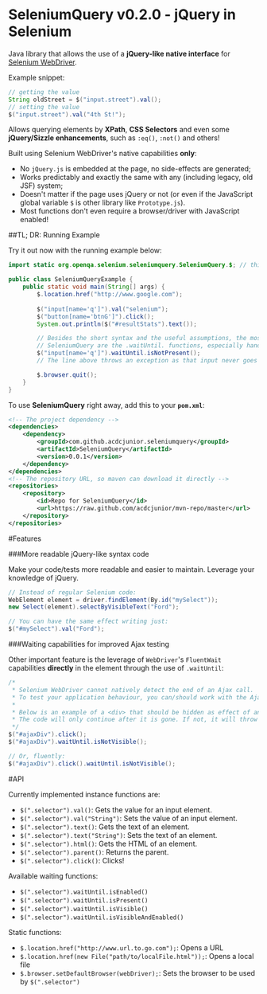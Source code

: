 SeleniumQuery v0.2.0 - jQuery in Selenium
======

Java library that allows the use of a **jQuery-like native interface** for [Selenium WebDriver](http://docs.seleniumhq.org/projects/webdriver/).

Example snippet:

`````java
// getting the value
String oldStreet = $("input.street").val();
// setting the value
$("input.street").val("4th St!");
`````
Allows querying elements by **XPath**, **CSS Selectors** and even some **jQuery/Sizzle enhancements**, such as `:eq()`, `:not()` and others!

Built using Selenium WebDriver's native capabilities **only**:
- No `jQuery.js` is embedded at the page, no side-effects are generated;
- Works predictably and exactly the same with any (including legacy, old JSF) system;
- Doesn't matter if the page uses jQuery or not (or even if the JavaScript global variable `$` is other library like `Prototype.js`).
- Most functions don't even require a browser/driver with JavaScript enabled!

##TL; DR: Running Example

Try it out now with the running example below:

`````java
import static org.openqa.selenium.seleniumquery.SeleniumQuery.$; // this will allow the short syntax

public class SeleniumQueryExample {
    public static void main(String[] args) {
        $.location.href("http://www.google.com");
        
        $("input[name='q']").val("selenium");
        $("button[name='btnG']").click();
        System.out.println($("#resultStats").text());

        // Besides the short syntax and the useful assumptions, the most useful capabilities of
        // SeleniumQuery are the .waitUntil. functions, especially handy for Ajax handling:
        $("input[name='q']").waitUntil.isNotPresent();
        // The line above throws an exception as that input never goes away in google.com.

        $.browser.quit();
    }
}
`````
To use **SeleniumQuery** right away, add this to your **`pom.xml`**:

`````xml
<!-- The project dependency -->
<dependencies>
    <dependency>
        <groupId>com.github.acdcjunior.seleniumquery</groupId>
        <artifactId>SeleniumQuery</artifactId>
        <version>0.0.1</version>
    </dependency>
</dependencies>
<!-- The repository URL, so maven can download it directly -->
<repositories>
    <repository>
        <id>Repo for SeleniumQuery</id>
        <url>https://raw.github.com/acdcjunior/mvn-repo/master</url>
    </repository>
</repositories>
`````


#Features

###More readable jQuery-like syntax code

Make your code/tests more readable and easier to maintain. Leverage your knowledge of jQuery.

`````java
// Instead of regular Selenium code:
WebElement element = driver.findElement(By.id("mySelect"));
new Select(element).selectByVisibleText("Ford");

// You can have the same effect writing just:
$("#mySelect").val("Ford");
`````


###Waiting capabilities for improved Ajax testing

Other important feature is the leverage of `WebDriver`'s `FluentWait` capabilities **directly** in the element through the use of `.waitUntil`:

`````java
/*
 * Selenium WebDriver cannot natively detect the end of an Ajax call.
 * To test your application behaviour, you can/should work with the Ajax's expected effects.
 * 
 * Below is an example of a <div> that should be hidden as effect of an Ajax call.
 * The code will only continue after it is gone. If not, it will throw a timeout exception.
 */
$("#ajaxDiv").click();
$("#ajaxDiv").waitUntil.isNotVisible();

// Or, fluently:
$("#ajaxDiv").click().waitUntil.isNotVisible();
`````




#API

Currently implemented instance functions are:

- `$(".selector").val()`: Gets the value for an input element.
- `$(".selector").val("String")`: Sets the value of an input element.
- `$(".selector").text()`: Gets the text of an element.
- `$(".selector").text("String")`: Sets the text of an element.
- `$(".selector").html()`: Gets the HTML of an element.
- `$(".selector").parent()`: Returns the parent.
- `$(".selector").click()`: Clicks!

Available waiting functions:

- `$(".selector").waitUntil.isEnabled()`
- `$(".selector").waitUntil.isPresent()`
- `$(".selector").waitUntil.isVisible()`
- `$(".selector").waitUntil.isVisibleAndEnabled()`

Static functions:

- `$.location.href("http://www.url.to.go.com");`: Opens a URL
- `$.location.href(new File("path/to/localFile.html"));`: Opens a local file
- `$.browser.setDefaultBrowser(webDriver);`: Sets the browser to be used by `$(".selector")`

